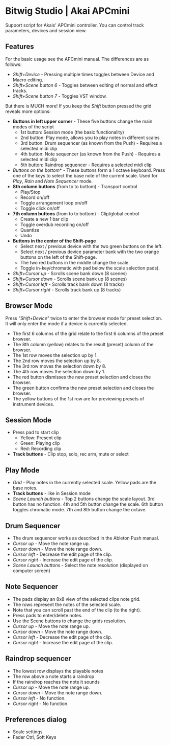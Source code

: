 # Bitwig Studio | Akai APCmini

Support script for Akais' APCmini controller. You can control track parameters, devices and session view.

## Features

For the basic usage see the APCmini manual. The differences are as follows:

* *Shift+Device* - Pressing multiple times toggles between Device and Macro editing.
* *Shift+Scene button 6* - Toggles between editing of normal and effect tracks.
* *Shift+Scene button 7* - Toggles VST window.

But there is MUCH more! If you keep the *Shift* button pressed the grid reveals more options:

* **Buttons in left upper corner** - These five buttons change the main modes of the script
  * 1st button: Session mode (the basic functionality)
  * 2nd button: Play mode, allows you to play notes in different scales
  * 3rd button: Drum sequencer (as known from the Push) - Requires a selected midi clip
  * 4th button: Note sequencer (as known from the Push) - Requires a selected midi clip
  * 5th button: Raindrop sequencer - Requires a selected midi clip
* *Buttons on the bottom** - These buttons form a 1 octave keyboard. Press one of the keys
    to select the base note of the current scale. Used for *Play*, *Rain* and *Note Sequencer* mode.
* **8th column buttons** (from to to bottom) - Transport control
  * Play/Stop
  * Record on/off
  * Toggle arrangement loop on/off
  * Toggle click on/off
* **7th column buttons** (from to to bottom) - Clip/global control
  * Create a new 1 bar clip
  * Toggle overdub recording on/off
  * Quantize
  * Undo
* **Buttons in the center of the Shift-page**
  * Select next / previous device with the two green buttons on the left.
  * Select next / previous device parameter bank with the two orange buttons on the left of the Shift-page.
  * The two red buttons in the middle change the scale.
  * Toggle in-key/chromatic with pad below the scale selection pads).
* *Shift+Cursor up* - Scrolls scene bank down (8 scenes)
* *Shift+Cursor down* - Scrolls scene bank up (8 scenes)
* *Shift+Cursor left* - Scrolls track bank down (8 tracks)
* *Shift+Cursor right* - Scrolls track bank up (8 tracks)

## Browser Mode

Press _"Shift+Device"_ twice to enter the browser mode for preset selection. It will only enter the mode if a device is currently selected.

* The first 6 columns of the grid relate to the first 6 columns of the preset browser.
* The 8th column (yellow) relates to the result (preset) column of the browser.
* The 1st row moves the selection up by 1.
* The 2nd row moves the selection up by 8.
* The 3rd row moves the selection down by 8.
* The 4th row moves the selection down by 1.
* The red button dismisses the new preset selection and closes the browser.
* The green button confirms the new preset selection and closes the browser.
* The yellow buttons of the 1st row are for previewing presets of instrument devices.

## Session Mode

* Press pad to start clip
  * Yellow: Present clip
  * Green: Playing clip
  * Red: Recording clip
* **Track buttons** - Clip stop, solo, rec arm, mute or select

## Play Mode

* *Grid* - Play notes in the currently selected scale. Yellow pads are the base notes.
* **Track buttons** - like in Session mode
* *Scene Launch buttons* - Top 2 buttons change the scale layout. 3rd button has no function. 4th and 5th button change the scale. 6th button toggles chromatic mode. 7th and 8th button change the octave.

## Drum Sequencer

* The drum sequencer works as described in the Ableton Push manual.
* *Cursor up* - Move the note range up.
* *Cursor down* - Move the note range down.
* *Cursor left* - Decrease the edit page of the clip.
* *Cursor right* - Increase the edit page of the clip.
* *Scene Launch buttons* - Select the note resolution (displayed on computer screen)

## Note Sequencer

* The pads display an 8x8 view of the selected clips note grid.
* The rows represent the notes of the selected scale.
* Note that you can scroll past the end of the clip (to the right).
* Press pads to enter/delete notes.
* Use the Scene buttons to change the grids resolution.
* *Cursor up* - Move the note range up.
* *Cursor down* - Move the note range down.
* *Cursor left* - Decrease the edit page of the clip.
* *Cursor right* - Increase the edit page of the clip.

## Raindrop sequencer

* The lowest row displays the playable notes
* The row above a note starts a raindrop
* If the raindrop reaches the note it sounds
* *Cursor up* - Move the note range up.
* *Cursor down* - Move the note range down.
* *Cursor left* - No function.
* *Cursor right* - No function.

## Preferences dialog

* Scale settings
* Fader Ctrl, Soft Keys
